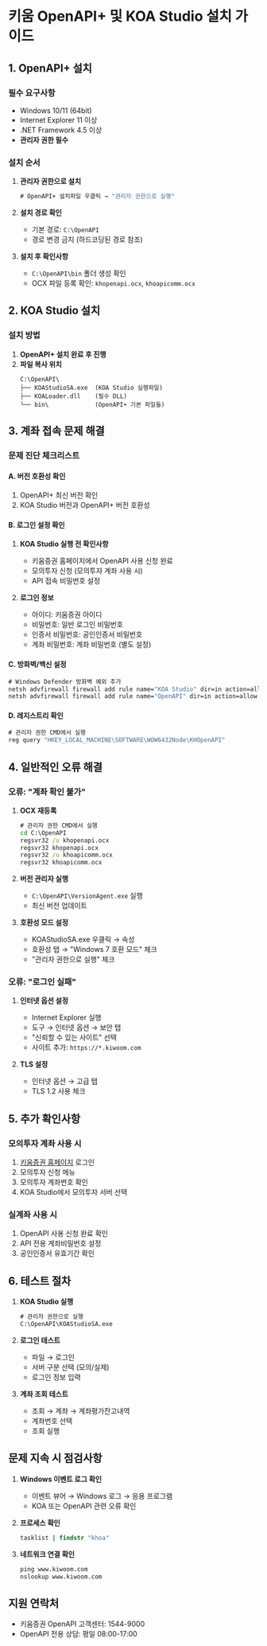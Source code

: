 # 키움 OpenAPI+ 및 KOA Studio 설치 가이드

## 1. OpenAPI+ 설치

### 필수 요구사항
- Windows 10/11 (64bit)
- Internet Explorer 11 이상
- .NET Framework 4.5 이상
- **관리자 권한 필수**

### 설치 순서
1. **관리자 권한으로 설치**
   ```cmd
   # OpenAPI+ 설치파일 우클릭 → "관리자 권한으로 실행"
   ```

2. **설치 경로 확인**
   - 기본 경로: `C:\OpenAPI`
   - 경로 변경 금지 (하드코딩된 경로 참조)

3. **설치 후 확인사항**
   - `C:\OpenAPI\bin` 폴더 생성 확인
   - OCX 파일 등록 확인: `khopenapi.ocx`, `khoapicomm.ocx`

## 2. KOA Studio 설치

### 설치 방법
1. **OpenAPI+ 설치 완료 후 진행**
2. **파일 복사 위치**
   ```
   C:\OpenAPI\
   ├── KOAStudioSA.exe  (KOA Studio 실행파일)
   ├── KOALoader.dll    (필수 DLL)
   └── bin\             (OpenAPI+ 기본 파일들)
   ```

## 3. 계좌 접속 문제 해결

### 문제 진단 체크리스트

#### A. 버전 호환성 확인
1. OpenAPI+ 최신 버전 확인
2. KOA Studio 버전과 OpenAPI+ 버전 호환성

#### B. 로그인 설정 확인
1. **KOA Studio 실행 전 확인사항**
   - 키움증권 홈페이지에서 OpenAPI 사용 신청 완료
   - 모의투자 신청 (모의투자 계좌 사용 시)
   - API 접속 비밀번호 설정

2. **로그인 정보**
   - 아이디: 키움증권 아이디
   - 비밀번호: 일반 로그인 비밀번호
   - 인증서 비밀번호: 공인인증서 비밀번호
   - 계좌 비밀번호: 계좌 비밀번호 (별도 설정)

#### C. 방화벽/백신 설정
```cmd
# Windows Defender 방화벽 예외 추가
netsh advfirewall firewall add rule name="KOA Studio" dir=in action=allow program="C:\OpenAPI\KOAStudioSA.exe" enable=yes
netsh advfirewall firewall add rule name="OpenAPI" dir=in action=allow program="C:\OpenAPI\bin\khoapicomm.exe" enable=yes
```

#### D. 레지스트리 확인
```cmd
# 관리자 권한 CMD에서 실행
reg query "HKEY_LOCAL_MACHINE\SOFTWARE\WOW6432Node\KHOpenAPI"
```

## 4. 일반적인 오류 해결

### 오류: "계좌 확인 불가"
1. **OCX 재등록**
   ```cmd
   # 관리자 권한 CMD에서 실행
   cd C:\OpenAPI
   regsvr32 /u khopenapi.ocx
   regsvr32 khopenapi.ocx
   regsvr32 /u khoapicomm.ocx
   regsvr32 khoapicomm.ocx
   ```

2. **버전 관리자 실행**
   - `C:\OpenAPI\VersionAgent.exe` 실행
   - 최신 버전 업데이트

3. **호환성 모드 설정**
   - KOAStudioSA.exe 우클릭 → 속성
   - 호환성 탭 → "Windows 7 호환 모드" 체크
   - "관리자 권한으로 실행" 체크

### 오류: "로그인 실패"
1. **인터넷 옵션 설정**
   - Internet Explorer 실행
   - 도구 → 인터넷 옵션 → 보안 탭
   - "신뢰할 수 있는 사이트" 선택
   - 사이트 추가: `https://*.kiwoom.com`

2. **TLS 설정**
   - 인터넷 옵션 → 고급 탭
   - TLS 1.2 사용 체크

## 5. 추가 확인사항

### 모의투자 계좌 사용 시
1. [키움증권 홈페이지](https://www.kiwoom.com) 로그인
2. 모의투자 신청 메뉴
3. 모의투자 계좌번호 확인
4. KOA Studio에서 모의투자 서버 선택

### 실계좌 사용 시
1. OpenAPI 사용 신청 완료 확인
2. API 전용 계좌비밀번호 설정
3. 공인인증서 유효기간 확인

## 6. 테스트 절차

1. **KOA Studio 실행**
   ```cmd
   # 관리자 권한으로 실행
   C:\OpenAPI\KOAStudioSA.exe
   ```

2. **로그인 테스트**
   - 파일 → 로그인
   - 서버 구분 선택 (모의/실제)
   - 로그인 정보 입력

3. **계좌 조회 테스트**
   - 조회 → 계좌 → 계좌평가잔고내역
   - 계좌번호 선택
   - 조회 실행

## 문제 지속 시 점검사항

1. **Windows 이벤트 로그 확인**
   - 이벤트 뷰어 → Windows 로그 → 응용 프로그램
   - KOA 또는 OpenAPI 관련 오류 확인

2. **프로세스 확인**
   ```cmd
   tasklist | findstr "khoa"
   ```

3. **네트워크 연결 확인**
   ```cmd
   ping www.kiwoom.com
   nslookup www.kiwoom.com
   ```

## 지원 연락처
- 키움증권 OpenAPI 고객센터: 1544-9000
- OpenAPI 전용 상담: 평일 08:00-17:00